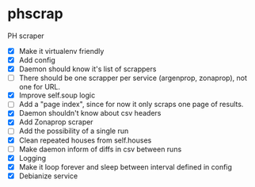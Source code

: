# phscrap
PH scraper

- [x] Make it virtualenv friendly
- [x] Add config
- [x] Daemon should know it's list of scrappers
- [ ] There should be one scrapper per service (argenprop, zonaprop), not one for URL.
- [x] Improve self.soup logic
- [ ] Add a "page index", since for now it only scraps one page of results.
- [x] Daemon shouldn't know about csv headers
- [x] Add Zonaprop scraper
- [ ] Add the possibility of a single run
- [x] Clean repeated houses from self.houses
- [ ] Make daemon inform of diffs in csv between runs
- [x] Logging
- [x] Make it loop forever and sleep between interval defined in config
- [x] Debianize service
